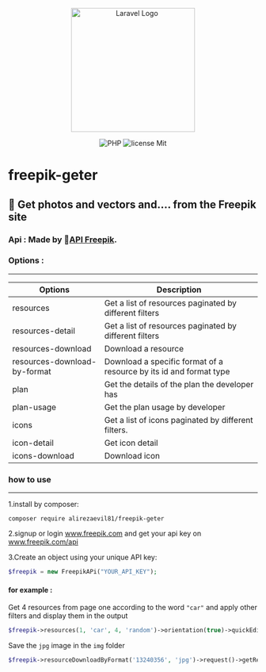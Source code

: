 <p align="center"><a href="https://freepik.com" target="_blank"><img src="https://content.pstmn.io/b06daa51-6d2f-4e8d-9eb1-e11799acec78/RnJlZXBpa19QcmltYXJ5X2xvZ29fUGlraUJsdWVfMDEucG5n" width="250" alt="Laravel Logo"></a></p>

<p align="center">
<img alt="PHP " src="https://img.shields.io/badge/PHP--Guzzle-4F5B93">
<img alt="license Mit" src="https://img.shields.io/badge/license-MIT-green">

</p>

# freepik-geter

## 📸 Get photos and vectors and.... from the Freepik site

### Api : Made by 🔗[API Freepik](https://docs.freepik.com/).

### Options :

---

| Options                      | Description                                                        |
|------------------------------|--------------------------------------------------------------------|
| resources                    | Get a list of resources paginated by different filters             |
| resources-detail             | Get a list of resources paginated by different filters             |
| resources-download           | Download a resource                                                |
| resources-download-by-format | Download a specific format of a resource by its id and format type |
| plan                         | Get the details of the plan the developer has                      |
| plan-usage                   | Get the plan usage by developer                                    |
| icons                        | Get a list of icons paginated by different filters.                |
| icon-detail                  | Get icon detail                                                    |
| icons-download               | Download icon                                                      |

### how to use

---

1.install by composer:

```shell
composer require alirezaevil81/freepik-geter
```

2.signup or login www.freepik.com and get your api key on www.freepik.com/api

3.Create an object using your unique API key:

```php
$freepik = new FreepikAPi("YOUR_API_KEY");
```

#### for example :

Get 4 resources from page one according to the word `"car"` and apply other filters and display them in the output

```php
$freepik->resources(1, 'car', 4, 'random')->orientation(true)->quickEdit(false)->choice(false)->contentType(true)->people(true,false,4)->request()->showResources();
```

Save the `jpg` image in the `img` folder

```php
$freepik->resourceDownloadByFormat('13240356', 'jpg')->request()->getResourceByFormat('img');
```

